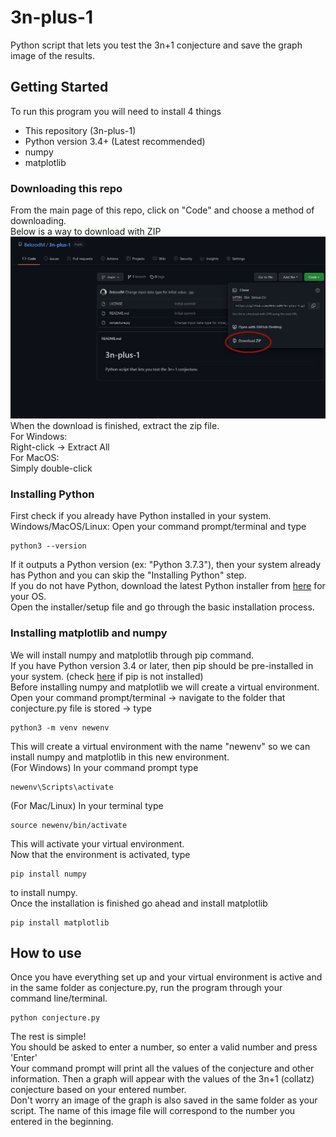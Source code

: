# 3n-plus-1
Python script that lets you test the 3n+1 conjecture and save the graph image of the results.

## Getting Started
To run this program you will need to install 4 things
- This repository (3n-plus-1)
- Python version 3.4+ (Latest recommended)
- numpy
- matplotlib

### Downloading this repo
From the main page of this repo, click on "Code" and choose a method of downloading.  
Below is a way to download with ZIP
![how to download repo](https://github.com/BekzodM/3n-plus-1/blob/main/images/download_howto.jpg?raw=true)  
When the download is finished, extract the zip file.  
For Windows:  
Right-click -> Extract All  
For MacOS:  
Simply double-click  

### Installing Python
First check if you already have Python installed in your system.  
Windows/MacOS/Linux: Open your command prompt/terminal and type 
```
python3 --version
```
If it outputs a Python version (ex: "Python 3.7.3"), then your system already has Python and you can skip the "Installing Python" step.  
If you do not have Python, download the latest Python installer from [here](https://www.python.org/downloads/) for your OS.  
Open the installer/setup file and go through the basic installation process.  

### Installing matplotlib and numpy
We will install numpy and matplotlib through pip command.  
If you have Python version 3.4 or later, then pip should be pre-installed in your system. (check [here](https://pip.pypa.io/en/stable/installation/) if pip is not installed)  
Before installing numpy and matplotlib we will create a virtual environment.  
Open your command prompt/terminal -> navigate to the folder that conjecture.py file is stored -> type 
```
python3 -m venv newenv 
```
This will create a virtual environment with the name "newenv" so we can install numpy and matplotlib in this new environment.  
(For Windows) In your command prompt type 
```
newenv\Scripts\activate
```
(For Mac/Linux) In your terminal type
```
source newenv/bin/activate
```
This will activate your virtual environment.  
Now that the environment is activated, type 
```
pip install numpy
```
to install numpy.  
Once the installation is finished go ahead and install matplotlib
```
pip install matplotlib
```

## How to use
Once you have everything set up and your virtual environment is active and in the same folder as conjecture.py, run the program through your command line/terminal.
```
python conjecture.py
```
The rest is simple!  
You should be asked to enter a number, so enter a valid number and press 'Enter'  
Your command prompt will print all the values of the conjecture and other information. Then a graph will appear with the values of the 3n+1 (collatz) conjecture based on your entered number.  
Don't worry an image of the graph is also saved in the same folder as your script. The name of this image file will correspond to the number you entered in the beginning. 
